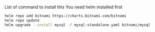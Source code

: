 List of command to install this
You need helm installed first

```bash
helm repo add bitnami https://charts.bitnami.com/bitnami
helm repo update
helm upgrade --install mysql -f mysql-standalone.yaml bitnami/mysql
```


